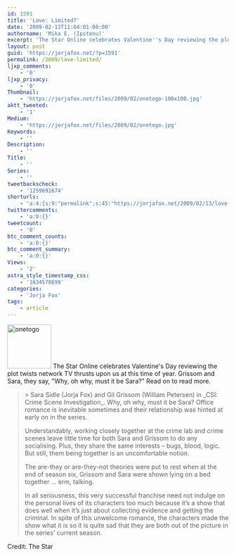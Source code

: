 ```yaml
---
id: 1591
title: 'Love: Limited?'
date: '2009-02-13T11:04:01-08:00'
authorname: 'Mika E. (Ipstenu)'
excerpt: 'The Star Online celebrates Valentine''s Day reviewing the plot twists network TV thrusts upon us at this time of year.  Grissom and Sara, they say, "Why, oh why, must it be Sara?"  Read on to read more.'
layout: post
guid: 'https://jorjafox.net/?p=1591'
permalink: /2009/love-limited/
ljxp_comments:
    - '0'
ljxp_privacy:
    - '0'
Thumbnail:
    - 'https://jorjafox.net/files/2009/02/onetogo-100x100.jpg'
aktt_tweeted:
    - '1'
Medium:
    - 'https://jorjafox.net/files/2009/02/onetogo.jpg'
Keywords:
    - ''
Description:
    - ''
Title:
    - ''
Series:
    - ''
tweetbackscheck:
    - '1259691674'
shorturls:
    - 'a:4:{s:9:"permalink";s:45:"https://jorjafox.net/2009/02/13/love-limited/";s:7:"tinyurl";s:25:"http://tinyurl.com/bmnqsu";s:4:"isgd";s:18:"http://is.gd/52Wyl";s:5:"bitly";s:20:"http://bit.ly/6mjr9E";}'
twittercomments:
    - 'a:0:{}'
tweetcount:
    - '0'
btc_comment_counts:
    - 'a:0:{}'
btc_comment_summary:
    - 'a:0:{}'
Views:
    - '2'
astra_style_timestamp_css:
    - '1634578699'
categories:
    - 'Jorja Fox'
tags:
    - article
---
```


<img src="//static.jorjafox.net/wordpress/2009/02/onetogo-100x100.jpg" alt="onetogo" title="onetogo" width="100" height="100" class="alignleft size-thumbnail wp-image-1548" /> The Star Online celebrates Valentine's Day reviewing the plot twists network TV thrusts upon us at this time of year.  Grissom and Sara, they say, "Why, oh why, must it be Sara?"  Read on to read more.<!--more-->

<blockquote>> Sara Sidle (Jorja Fox) and Gil Grissom (William Petersen) in _CSI: Crime Scene Investigation_. Why, oh why, must it be Sara? Office romance is inevitable sometimes and their relationship was hinted at early on in the series.

Understandably, working closely together at the crime lab and crime scenes leave little time for both Sara and Grissom to do any socialising. Plus, they share the same interests – bugs, blood, logic. But still, them being together is an uncomfortable notion.

The are-they or are-they-not theories were put to rest when at the end of season six, Grissom and Sara were shown lying on a bed together ... erm, talking.

In all seriousness, this very successful franchise need not indulge on the personal lives of its characters too much because it’s a show that does well when it’s just about collecting evidence and getting the criminal. In spite of this unwelcome romance, the characters made the show what it is so it is quite sad that they are both out of the picture in the series’ current season.</blockquote>

Credit: The Star
